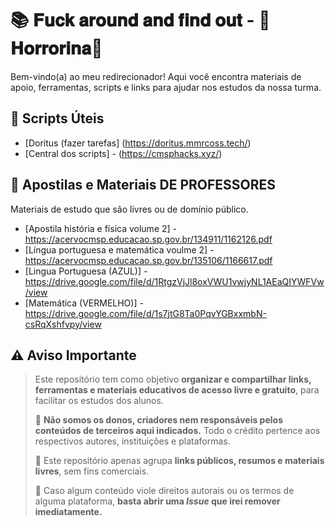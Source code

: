 # 📚 𝐅𝐮𝐜𝐤 𝐚𝐫𝐨𝐮𝐧𝐝 𝐚𝐧𝐝 𝐟𝐢𝐧𝐝 𝐨𝐮𝐭 - 🖕𝐇𝐨𝐫𝐫𝐨𝐫𝐢𝐧𝐚🖕

Bem-vindo(a) ao meu redirecionador! Aqui você encontra materiais de apoio, ferramentas, scripts e links para ajudar nos estudos da nossa turma.

## 🔧 Scripts Úteis
- [Doritus (fazer tarefas] (https://doritus.mmrcoss.tech/)
- [Central dos scripts] - (https://cmsphacks.xyz/)

## 📖 Apostilas e Materiais DE PROFESSORES
Materiais de estudo que são livres ou de domínio público.
- [Apostila história e física volume 2] - https://acervocmsp.educacao.sp.gov.br/134911/1162126.pdf
- [Língua portuguesa e matemática voulme 2] -  https://acervocmsp.educacao.sp.gov.br/135106/1166617.pdf
- [Lingua Portuguesa (AZUL)] - https://drive.google.com/file/d/1RtgzVjJl8oxVWU1vwjyNL1AEaQIYWFVw/view
- [Matemática (VERMELHO)] - https://drive.google.com/file/d/1s7jtG8Ta0PqvYGBxxmbN-csRqXshfvpy/view  


## ⚠️ Aviso Importante

> Este repositório tem como objetivo **organizar e compartilhar links, ferramentas e materiais educativos de acesso livre e gratuito**, para facilitar os estudos dos alunos.  
> 
> 🔹 **Não somos os donos, criadores nem responsáveis pelos conteúdos de terceiros aqui indicados.** Todo o crédito pertence aos respectivos autores, instituições e plataformas.  
> 
> 🔹 Este repositório apenas agrupa **links públicos, resumos e materiais livres**, sem fins comerciais.  
> 
> 🔹 Caso algum conteúdo viole direitos autorais ou os termos de alguma plataforma, **basta abrir uma *Issue* que irei remover imediatamente.**
> 
